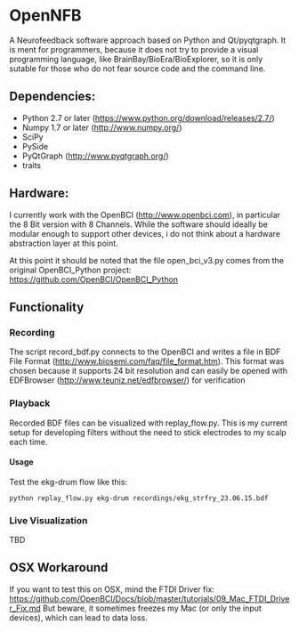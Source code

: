 OpenNFB
==============

A Neurofeedback software approach based on Python and Qt/pyqtgraph.
It is ment for programmers, because it does not try to provide a visual programming language, like BrainBay/BioEra/BioExplorer,
so it is only sutable for those who do not fear source code and the command line.


## Dependencies:

* Python 2.7 or later (https://www.python.org/download/releases/2.7/)
* Numpy 1.7 or later (http://www.numpy.org/)
* SciPy
* PySide
* PyQtGraph (http://www.pyqtgraph.org/)
* traits

## Hardware:

I currently work with the OpenBCI (http://www.openbci.com), in particular the 8 Bit version with 8 Channels.
While the software should ideally be modular enough to support other devices, i do not think about a hardware abstraction layer at this point.

At this point it should be noted that the file open_bci_v3.py comes from the original OpenBCI_Python project: https://github.com/OpenBCI/OpenBCI_Python

## Functionality

### Recording

The script record_bdf.py connects to the OpenBCI and writes a file in BDF File Format (http://www.biosemi.com/faq/file_format.htm).
This format was chosen because it supports 24 bit resolution and can easily be opened with EDFBrowser (http://www.teuniz.net/edfbrowser/) for verification

### Playback

Recorded BDF files can be visualized with replay_flow.py.
This is my current setup for developing filters without the need to stick electrodes to my scalp each time.

#### Usage

Test the ekg-drum flow like this:

    python replay_flow.py ekg-drum recordings/ekg_strfry_23.06.15.bdf

### Live Visualization

TBD



## OSX Workaround

If you want to test this on OSX, mind the FTDI Driver fix: https://github.com/OpenBCI/Docs/blob/master/tutorials/09_Mac_FTDI_Driver_Fix.md
But beware, it sometimes freezes my Mac (or only the input devices), which can lead to data loss.
